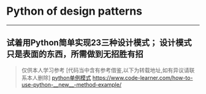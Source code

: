 # Python of design patterns
--- 
试着用Python简单实现23三种设计模式；
设计模式只是表面的东西，所需做到无招胜有招
---
> 仅供本人学习参考
> [代码当中含有参考借鉴,以下为转载地址,如有异议请联系本人删除]
[python单例模式](https://www.cnblogs.com/linxiyue/p/3902256.html)
https://www.code-learner.com/how-to-use-python-__new__-method-example/
